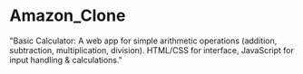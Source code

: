 # Amazon_Clone
"Basic Calculator: A web app for simple arithmetic operations (addition, subtraction, multiplication, division). HTML/CSS for interface, JavaScript for input handling &amp; calculations."

